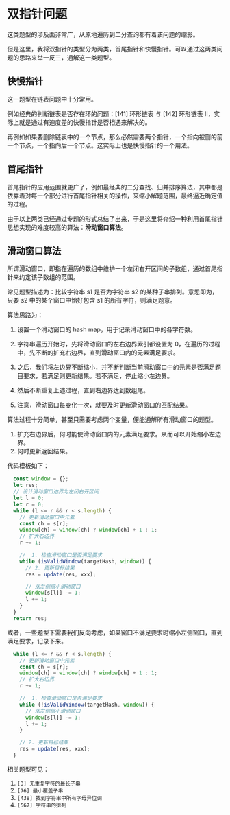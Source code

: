 # 双指针问题

这类题型的涉及面非常广，从原地遍历到二分查询都有着该问题的缩影。

但是这里，我将双指针的类型分为两类，首尾指针和快慢指针。可以通过这两类问题的思路来举一反三，通解这一类题型。

## 快慢指针

这一题型在链表问题中十分常用。

例如经典的判断链表是否存在环的问题：[141] 环形链表 与 [142] 环形链表 II，实际上就是通过有速度差的快慢指针是否相遇来解决的。

再例如如果要删除链表中的一个节点，那么必然需要两个指针，一个指向被删的前一个节点，一个指向后一个节点。这实际上也是快慢指针的一个用法。

## 首尾指针

首尾指针的应用范围就更广了，例如最经典的二分查找、归并排序算法，其中都是依靠着对每一个部分进行首尾指针相关的操作，来缩小解题范围，最终逼近确定值的过程。

由于以上两类已经通过专题的形式总结了出来，于是这里将介绍一种利用首尾指针思想实现的难度较高的算法：**滑动窗口算法**。

## 滑动窗口算法

所谓滑动窗口，即指在遍历的数组中维护一个左闭右开区间的子数组，通过首尾指针来约定该子数组的范围。

常见题型描述为：比较字符串 s1 是否为字符串 s2 的某种子串排列。意思即为，只要 s2 中的某个窗口中恰好包含 s1 的所有字符，则满足题意。

算法思路为：

1. 设置一个滑动窗口的 hash map，用于记录滑动窗口中的各字符数。

2. 字符串遍历开始时，先将滑动窗口的左右边界索引都设置为 0，在遍历的过程中，先不断的扩充右边界，直到滑动窗口内的元素满足要求。

3. 之后，我们将左边界不断缩小，并不断判断当前滑动窗口中的元素是否满足题目要求，若满足则更新结果。若不满足，停止缩小左边界。

4. 然后不断重复上述过程，直到右边界达到数组尾。

5. 注意，滑动窗口每变化一次，就要及时更新滑动窗口的匹配结果。

算法过程十分简单，甚至只需要考虑两个变量，便能通解所有滑动窗口的题型。

1. 扩充右边界后，何时能使滑动窗口内的元素满足要求。从而可以开始缩小左边界。
2. 何时更新返回结果。

代码模板如下：

```javascript
  const window = {};
  let res;
  // 设计滑动窗口边界为左闭右开区间
  let l = 0;
  let r = 0;
  while (l <= r && r < s.length) {
    // 更新滑动窗口中元素
    const ch = s[r];
    window[ch] = window[ch] ? window[ch] + 1 : 1;
    // 扩大右边界
    r += 1;

    //  1. 检查滑动窗口是否满足要求
    while (isValidWindow(targetHash, window)) {
      // 2. 更新目标结果
      res = update(res, xxx);

      // 从左侧缩小滑动窗口
      window[s[l]] -= 1;
      l += 1;
    }
  }
  return res;
```

或者，一些题型下需要我们反向考虑，如果窗口不满足要求时缩小左侧窗口，直到满足要求，记录下来。

```javascript
  while (l <= r && r < s.length) {
    // 更新滑动窗口中元素
    const ch = s[r];
    window[ch] = window[ch] ? window[ch] + 1 : 1;
    // 扩大右边界
    r += 1;

    //  1. 检查滑动窗口是否满足要求
    while (!isValidWindow(targetHash, window)) {
      // 从左侧缩小滑动窗口
      window[s[l]] -= 1;
      l += 1;
    }

    // 2. 更新目标结果
    res = update(res, xxx);
  }
```

相关题型可见：

1. `[3] 无重复字符的最长子串`
2. `[76] 最小覆盖子串`
3. `[438] 找到字符串中所有字母异位词`
4. `[567] 字符串的排列`
